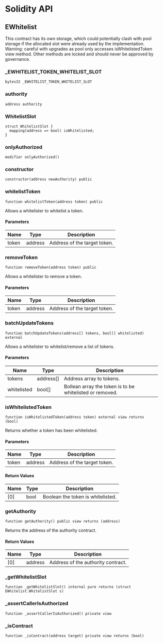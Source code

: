 # Solidity API

## EWhitelist

This contract has its own storage, which could potentially clash with pool storage if the allocated slot were already used by the implementation. Warning: careful with upgrades as pool only accesses isWhitelistedToken view method. Other methods are locked and should never be approved by governance.

### \_EWHITELIST\_TOKEN\_WHITELIST\_SLOT

```solidity
bytes32 _EWHITELIST_TOKEN_WHITELIST_SLOT
```

### authority

```solidity
address authority
```

### WhitelistSlot

```solidity
struct WhitelistSlot {
  mapping(address => bool) isWhitelisted;
}
```

### onlyAuthorized

```solidity
modifier onlyAuthorized()
```

### constructor

```solidity
constructor(address newAuthority) public
```

### whitelistToken

```solidity
function whitelistToken(address token) public
```

Allows a whitelister to whitelist a token.

#### Parameters

| Name  | Type    | Description                  |
| ----- | ------- | ---------------------------- |
| token | address | Address of the target token. |

### removeToken

```solidity
function removeToken(address token) public
```

Allows a whitelister to remove a token.

#### Parameters

| Name  | Type    | Description                  |
| ----- | ------- | ---------------------------- |
| token | address | Address of the target token. |

### batchUpdateTokens

```solidity
function batchUpdateTokens(address[] tokens, bool[] whitelisted) external
```

Allows a whitelister to whitelist/remove a list of tokens.

#### Parameters

| Name        | Type       | Description                                              |
| ----------- | ---------- | -------------------------------------------------------- |
| tokens      | address\[] | Address array to tokens.                                 |
| whitelisted | bool\[]    | Bollean array the token is to be whitelisted or removed. |

### isWhitelistedToken

```solidity
function isWhitelistedToken(address token) external view returns (bool)
```

Returns whether a token has been whitelisted.

#### Parameters

| Name  | Type    | Description                  |
| ----- | ------- | ---------------------------- |
| token | address | Address of the target token. |

#### Return Values

| Name | Type | Description                       |
| ---- | ---- | --------------------------------- |
| \[0] | bool | Boolean the token is whitelisted. |

### getAuthority

```solidity
function getAuthority() public view returns (address)
```

Returns the address of the authority contract.

#### Return Values

| Name | Type    | Description                        |
| ---- | ------- | ---------------------------------- |
| \[0] | address | Address of the authority contract. |

### \_getWhitelistSlot

```solidity
function _getWhitelistSlot() internal pure returns (struct EWhitelist.WhitelistSlot s)
```

### \_assertCallerIsAuthorized

```solidity
function _assertCallerIsAuthorized() private view
```

### \_isContract

```solidity
function _isContract(address target) private view returns (bool)
```
